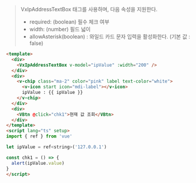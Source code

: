 > VxIpAddressTextBox 태그를 사용하며, 다음 속성을 지원한다.
> - required: (boolean) 필수 체크 여부
> - width: (number) 필드 넓이
> - allowAsterisk(boolean) : 와일드 카드 문자 입력을 활성화한다. (기본 값 : false)
```html
<template>
  <div>
    <VxIpAddressTextBox v-model="ipValue" :width="200" />
  </div>
  <div>
    <v-chip class="ma-2" color="pink" label text-color="white">
      <v-icon start icon="mdi-label"></v-icon>
      ipValue : {{ ipValue }}
    </v-chip>
  </div>
  <div>
    <VBtn @click="chk1">현재 값 조회</VBtn>
  </div>
</template>
<script lang="ts" setup>
import { ref } from 'vue'

let ipValue = ref<string>('127.0.0.1')

const chk1 = () => {
  alert(ipValue.value)
}
</script>
```
